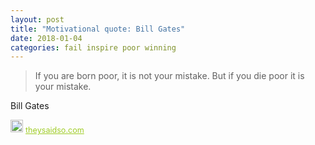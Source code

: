 ```yaml
---
layout: post
title: "Motivational quote: Bill Gates"
date: 2018-01-04
categories: fail inspire poor winning
---
```

> If you are born poor, it is not your mistake. But if you die poor it is your mistake.

Bill Gates

<span style="z-index:50;font-size:0.9em;"><img src="https://theysaidso.com/branding/theysaidso.png" height="20" width="20" alt="theysaidso.com"/><a href="https://theysaidso.com" title="Powered by quotes from theysaidso.com" style="color: #9fcc25; margin-left: 4px; vertical-align: middle;">theysaidso.com</a></span>
